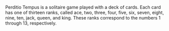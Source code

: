 Perditio Tempus is a solitaire game played with a deck of cards. Each card has one of thirteen ranks, called ace, two, three, four, five, six, seven, eight, nine, ten, jack, queen, and king. These ranks correspond to the numbers 1 through 13, respectively. 
